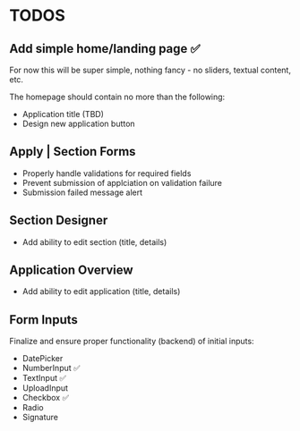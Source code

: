 # TODOS

## Add simple home/landing page ✅

For now this will be super simple, nothing fancy - no sliders, textual content, etc.

The homepage should contain no more than the following:

- Application title (TBD)
- Design new application button

## Apply | Section Forms

- Properly handle validations for required fields
- Prevent submission of applciation on validation failure
- Submission failed message alert

## Section Designer

- Add ability to edit section (title, details)

## Application Overview

- Add ability to edit application (title, details)

## Form Inputs

Finalize and ensure proper functionality (backend) of initial inputs:

- DatePicker
- NumberInput ✅
- TextInput ✅
- UploadInput
- Checkbox ✅
- Radio
- Signature
